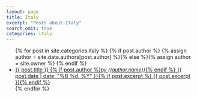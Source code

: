 ```yaml
---
layout: page
title: Italy
excerpt: "Posts about Italy"
search_omit: true
categories: italy
---
```


<ul class="post-list">
{% for post in site.categories.italy %} 
{% if post.author %}
    {% assign author = site.data.authors[post.author] %}{% else %}{% assign author = site.owner %}
{% endif %}
  <li><article><a href="{{ site.url }}{{ post.url }}">{{ post.title }} {% if post.author %}<i><font size="2">by {{author.name}}</font></i>{% endif %} <span class="entry-date"><time datetime="{{ post.date | date_to_xmlschema }}">{{ post.date | date: "%B %d, %Y" }}</time></span>{% if post.excerpt %} <span class="excerpt">{{ post.excerpt }}</span>{% endif %}</a></article></li>
{% endfor %}
</ul>
